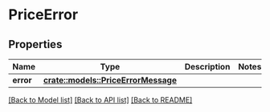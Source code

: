 # PriceError

## Properties

Name | Type | Description | Notes
------------ | ------------- | ------------- | -------------
**error** | [**crate::models::PriceErrorMessage**](PriceErrorMessage.md) |  | 

[[Back to Model list]](../README.md#documentation-for-models) [[Back to API list]](../README.md#documentation-for-api-endpoints) [[Back to README]](../README.md)



